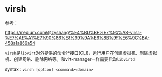 # virsh

参考：

https://medium.com/@zyshang/%E4%BD%BF%E7%94%A8-virsh-%E7%AE%A1%E7%90%86%E8%99%9A%E6%8B%9F%E6%9C%BA-458a1a866a54

`virsh`是`libvirt`对外提供的命令行接口(CLI)，运行用户在创建虚拟机、删除虚拟机、创建网络、删除网络等。和virt-manager一样需要启动`libvirtd`

syntax：`virsh [option] <command><domain>`
